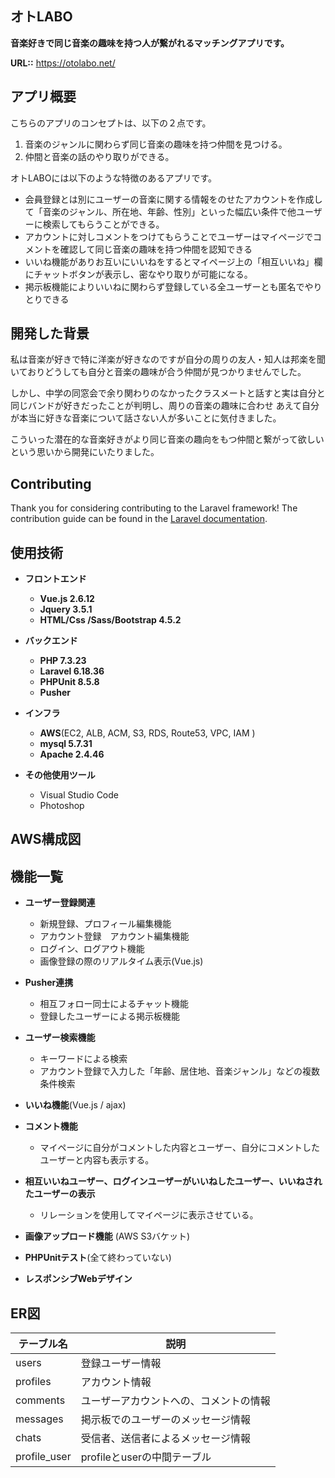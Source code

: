 

## オトLABO

__音楽好きで同じ音楽の趣味を持つ人が繋がれるマッチングアプリです。__

__URL::__ <https://otolabo.net/>

## アプリ概要

こちらのアプリのコンセプトは、以下の２点です。

1. 音楽のジャンルに関わらず同じ音楽の趣味を持つ仲間を見つける。
2. 仲間と音楽の話のやり取りができる。

オトLABOには以下のような特徴のあるアプリです。

* 会員登録とは別にユーザーの音楽に関する情報をのせたアカウントを作成して「音楽のジャンル、所在地、年齢、性別」といった幅広い条件で他ユーザーに検索してもらうことができる。
* アカウントに対しコメントをつけてもらうことでユーザーはマイページでコメントを確認して同じ音楽の趣味を持つ仲間を認知できる
* いいね機能がありお互いにいいねをするとマイページ上の「相互いいね」欄にチャットボタンが表示し、密なやり取りが可能になる。
* 掲示板機能によりいいねに関わらず登録している全ユーザーとも匿名でやりとりできる

## 開発した背景

私は音楽が好きで特に洋楽が好きなのですが自分の周りの友人・知人は邦楽を聞いておりどうしても自分と音楽の趣味が合う仲間が見つかりませんでした。

しかし、中学の同窓会で余り関わりのなかったクラスメートと話すと実は自分と同じバンドが好きだったことが判明し、周りの音楽の趣味に合わせ
あえて自分が本当に好きな音楽について話さない人が多いことに気付きました。

こういった潜在的な音楽好きがより同じ音楽の趣向をもつ仲間と繋がって欲しいという思いから開発にいたりました。

## Contributing

Thank you for considering contributing to the Laravel framework! The contribution guide can be found in the [Laravel documentation](https://laravel.com/docs/contributions).

## 使用技術

* __フロントエンド__
  - __Vue.js 2.6.12__
  - __Jquery 3.5.1__
  - __HTML/Css /Sass/Bootstrap 4.5.2__

* __バックエンド__
  - __PHP 7.3.23__
  - __Laravel 6.18.36__
  - __PHPUnit 8.5.8__
  - __Pusher__

* __インフラ__
  - __AWS__(EC2, ALB, ACM, S3, RDS, Route53, VPC, IAM )
  - __mysql 5.7.31__
  - __Apache 2.4.46__

* __その他使用ツール__
  - Visual Studio Code
  - Photoshop



## AWS構成図

## 機能一覧

* __ユーザー登録関連__
  - 新規登録、プロフィール編集機能
  - アカウント登録　アカウント編集機能
  - ログイン、ログアウト機能
  - 画像登録の際のリアルタイム表示(Vue.js)

* __Pusher連携__
  - 相互フォロー同士によるチャット機能
  - 登録したユーザーによる掲示板機能

* __ユーザー検索機能__
  - キーワードによる検索
  - アカウント登録で入力した「年齢、居住地、音楽ジャンル」などの複数条件検索

* __いいね機能__(Vue.js / ajax)

* __コメント機能__
  - マイページに自分がコメントした内容とユーザー、自分にコメントしたユーザーと内容も表示する。

* __相互いいねユーザー、ログインユーザーがいいねしたユーザー、いいねされたユーザーの表示__
  - リレーションを使用してマイページに表示させている。

* __画像アップロード機能__ (AWS S3バケット)

* __PHPUnitテスト__(全て終わっていない)

* __レスポンシブWebデザイン__
  
## ER図


  <table class="table">
  <thead>
    <tr>
      <th>テーブル名</th>
      <th>説明</th>
    </tr>
  </thead>
  <tbody>
    <tr class="table-active">
      <td>users</td>
      <td>登録ユーザー情報</td>
    </tr>
    <tr>
      <td>profiles</td>
      <td>アカウント情報</td>
    </tr>
    <tr>
      <td>comments</td>
      <td>ユーザーアカウントへの、コメントの情報</td>
    </tr>
    <tr>
      <td>messages</td>
      <td>掲示板でのユーザーのメッセージ情報</td>
    </tr>
    <tr>
      <td>chats</td>
      <td>受信者、送信者によるメッセージ情報</td>
    </tr>
    <tr>
      <td>profile_user</td>
       <td>profileとuserの中間テーブル</td>
    </tr>
  </tbody>
</table>